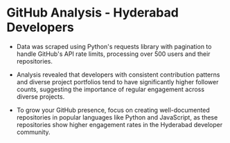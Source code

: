 # GitHub Analysis - Hyderabad Developers

- Data was scraped using Python's requests library with pagination to handle GitHub's API rate limits, processing over 500 users and their repositories.

- Analysis revealed that developers with consistent contribution patterns and diverse project portfolios tend to have significantly higher follower counts, suggesting the importance of regular engagement across diverse projects.

- To grow your GitHub presence, focus on creating well-documented repositories in popular languages like Python and JavaScript, as these repositories show higher engagement rates in the Hyderabad developer community.

